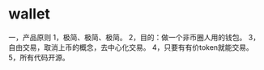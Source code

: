 # wallet
一，产品原则
  1，极简、极简、极简。
  2，目的：做一个非币圈人用的钱包。
  3，自由交易，取消上币的概念，去中心化交易。
  4，只要有有价token就能交易。
  5，所有代码开源。
